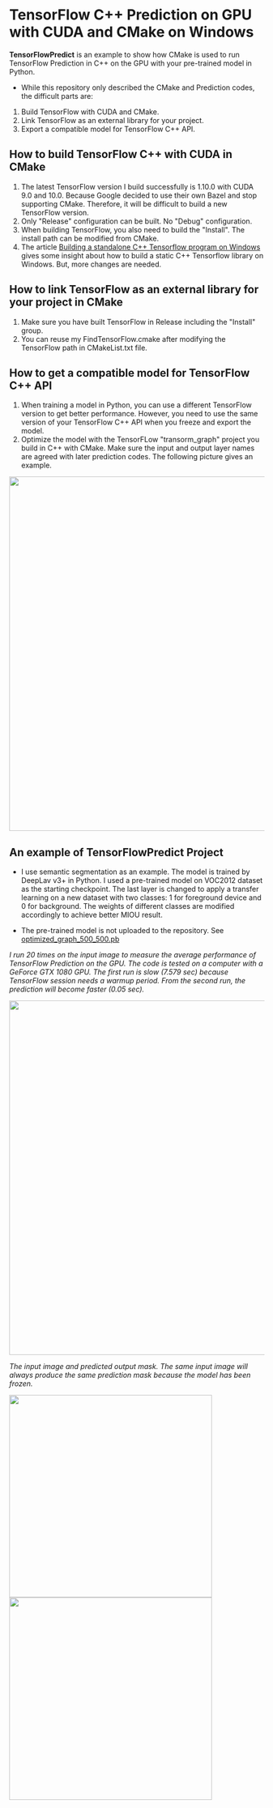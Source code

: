 # TensorFlow C++ Prediction on GPU with CUDA and CMake on Windows
**TensorFlowPredict** is an example to show how CMake is used to run TensorFlow Prediction in C++ on the GPU with your pre-trained model in Python.

* While this repository only described the CMake and Prediction codes, the difficult parts are:
1. Build TensorFlow with CUDA and CMake.
2. Link TensorFlow as an external library for your project.
3. Export a compatible model for TensorFlow C++ API.

## How to build TensorFlow C++ with CUDA in CMake
1. The latest TensorFlow version I build successfully is 1.10.0 with CUDA 9.0 and 10.0. Because Google decided to use their own Bazel and stop supporting CMake. Therefore, it will be difficult to build a new TensorFlow version.
2. Only "Release" configuration can be built. No "Debug" configuration.
3. When building TensorFlow, you also need to build the "Install". The install path can be modified from CMake.
4. The article 	[Building a standalone C++ Tensorflow program on Windows](https://joe-antognini.github.io/machine-learning/windows-tf-project) gives some insight about how to build a static C++ Tensorflow library on Windows. But, more changes are needed.


## How to link TensorFlow as an external library for your project in CMake
1. Make sure you have built TensorFlow in Release including the "Install" group.
2. You can reuse my FindTensorFlow.cmake after modifying the TensorFlow path in CMakeList.txt file.


## How to get a compatible model for TensorFlow C++ API
1. When training a model in Python, you can use a different TensorFlow version to get better performance. However, you need to use the same version of your TensorFlow C++ API when you freeze and export the model.
2. Optimize the model with the TensorFLow "transorm_graph" project you build in C++ with CMake. Make sure the input and output layer names are agreed with later prediction codes. The following picture gives an example.

<img src="../master/Data/TransformGraph.png?raw=true" width="700" >

## An example of TensorFlowPredict Project
* I use semantic segmentation as an example. The model is trained by DeepLav v3+ in Python. I used a pre-trained model on VOC2012 dataset as the starting checkpoint. The last layer is changed to apply a transfer learning on a new dataset with two classes: 1 for foreground device and 0 for background. The weights of different classes are modified accordingly to achieve better MIOU result.

* The pre-trained model is not uploaded to the repository. See [optimized_graph_500_500.pb](https://drive.google.com/file/d/1m1EtdutciAbcgHDLsoCeKI92I-VEs_4K/view?usp=sharing)


*I run 20 times on the input image to measure the average performance of TensorFlow Prediction on the GPU. The code is tested on a computer with a GeForce GTX 1080 GPU.
The first run is slow (7.579 sec) because TensorFlow session needs a warmup period. From the second run, the prediction will become faster (0.05 sec).*

<img src="../master/Data/Example.png?raw=true" width="700" >


*The input image and predicted output mask. The same input image will always produce the same prediction mask because the model has been frozen.*

<img src="../master/Data/test.png?raw=true" width="400" height="400">  <img src="../master/Data/test_mask.png?raw=true" width="400" height="400">


